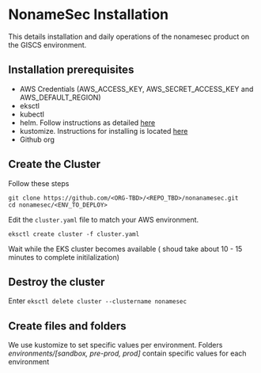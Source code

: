 # NonameSec Installation

This details installation and daily operations of the nonamesec product on the GISCS environment. 


## Installation prerequisites

 - AWS Credentials (AWS_ACCESS_KEY, AWS_SECRET_ACCESS_KEY and AWS_DEFAULT_REGION)
 - eksctl
 - kubectl
 - helm. Follow instructions as detailed [here](https://helm.sh/docs/intro/install/) 
 - kustomize. Instructions for installing is located [here](https://kubectl.docs.kubernetes.io/installation/kustomize/)
 - Github org


## Create the Cluster
Follow these steps

    git clone https://github.com/<ORG-TBD>/<REPO_TBD>/nonanamesec.git
    cd nonamesec/<ENV_TO_DEPLOY>
Edit the ```cluster.yaml``` file to match your AWS environment.

    eksctl create cluster -f cluster.yaml
Wait while the EKS cluster becomes available ( shoud take about 10 - 15 minutes to complete initilalization)


## Destroy the cluster

Enter ```eksctl delete cluster --clustername nonamesec```


## Create files and folders

We use kustomize to set specific values per environment. Folders *environments/[sandbox, pre-prod, prod]* contain specific values for each environment




